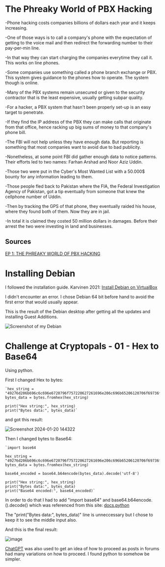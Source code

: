 # The Phreaky World of PBX Hacking

-Phone hacking costs companies billions of dollars each year and it keeps increasing.

-One of those ways is to call a company's phone with the expectation of getting to the voice mail and then redirect the forwarding number to their pay-per-min line.

-In that way they can start charging the companies everytime they call it. This works on line phones.

-Some companies use something called a phone branch exchange or PBX. This system gives guidance to the phones how to operate. The system though is online.

-Many of the PBX systems remain unsecured or given to the security contractor that is the least expensive, usually getting subpar quality.

-For a hacker, a PBX system that hasn't been properly set-up is an easy target to penetrate. 

-If they find the IP address of the PBX they can make calls that originate from that office, hence racking up big sums of money to that company's phone bill.

-The FBI will not help unless they have enough data. But reporting is something that most companies want to avoid due to bad publicity.

-Nonetheless, at some point FBI did gather enough data to notice patterns. Their efforts led to two names: Farhan Arshad and Noor Aziz Uddin.

-Those two were put in the Cyber's Most Wanted List with a 50.000$ bounty for any information leading to them.

-Those people fled back to Pakistan where the FIA, the Federal Investigation Agency of Pakistan, got a tip eventually from someone that knew the cellphone number of Uddin.

-Then by tracking the GPS of that phone, they eventually raided his house, where they found both of them. Now they are in jail.

-In total it is claimed they costed 50 million dollars in damages. Before their arrest the two were investing in land and businesses.

## Sources

[EP 1: THE PHREAKY WORLD OF PBX HACKING](https://darknetdiaries.com/transcript/1/)


# Installing Debian

I followed the installation guide. Karvinen 2021: [Install Debian on VirtualBox](https://terokarvinen.com/2021/install-debian-on-virtualbox/)

I didn't encounter an error. I chose Debian 64 bit before hand to avoid the first error that would usually appear.

This is the result of the Debian desktop after getting all the updates and installing Guest Additions.

![Screenshot of my Debian](https://github.com/PanosArvan/Information-Security/assets/145275148/14a88319-f3bf-46a9-94c7-6c13f25a7db6)

# Challenge at Cryptopals - 01 - Hex to Base64

Using python.

First I changed Hex to bytes:

    `hex_string = "49276d206b696c6c696e6720796f757220627261696e206c696b65206120706f69736f6e6f7573206d757368726f6f6d"
    bytes_data = bytes.fromhex(hex_string)

    print("Hex string:", hex_string)
    print("Bytes data:", bytes_data)`

and got this result:

![Screenshot 2024-01-20 144322](https://github.com/PanosArvan/Information-Security/assets/145275148/2506e694-dbab-42e8-a70c-bf21eab0adfe)

Then I changed bytes to Base64:

    `import base64

    hex_string = "49276d206b696c6c696e6720796f757220627261696e206c696b65206120706f69736f6e6f7573206d757368726f6f6d"
    bytes_data = bytes.fromhex(hex_string)

    base64_encoded = base64.b64encode(bytes_data).decode('utf-8')

    print("Hex string:", hex_string)
    print("Bytes data:", bytes_data)
    print("Base64 encoded:", base64_encoded)`

In order to do that I had to add "import base64" and base64.b64encode.().decode() which was referenced from this site: [docs.python](https://docs.python.org/3/library/base64.html)

The "print("Bytes data:", bytes_data)" line is unneccessary but I chose to keep it to see the middle input also.

And this is the final result:

![image](https://github.com/PanosArvan/Information-Security/assets/145275148/b6f81b3d-6243-4798-b587-a0f3a7367f5c)


[ChatGPT](https://chat.openai.com/) was also used to get an idea of how to proceed as posts in forums had many variations on how to proceed. I found python to somehow be simpler.
